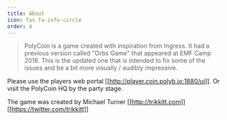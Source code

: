 ```yaml
---
title: About
icon: fas fa-info-circle
order: 4
---
```


> PolyCoin is a game created with inspiration from Ingress.  It had a previous version called "Orbs Game" that appeared at EMF Camp 2018.  This is the updated one that is intended to fix some of the issues and be a bit more visually / audibly impressive.  

Please use the players web portal [[http://player.coin.polyb.io:1880/ui]].  Or visit the PolyCoin HQ by the party stage.

The game was created by Michael Turner [[http://trikkitt.com]] [[https://twitter.com/trikkitt]]

